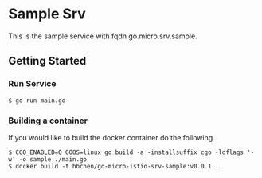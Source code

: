 # Sample Srv

This is the sample service with fqdn go.micro.srv.sample.

## Getting Started

### Run Service

```
$ go run main.go
```

### Building a container

If you would like to build the docker container do the following
```
$ CGO_ENABLED=0 GOOS=linux go build -a -installsuffix cgo -ldflags '-w' -o sample ./main.go
$ docker build -t hbchen/go-micro-istio-srv-sample:v0.0.1 .
```